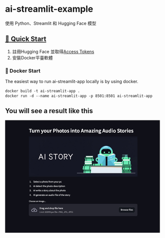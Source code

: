 # ai-streamlit-example

使用 Python、Streamlit 和 Hugging Face 模型

## <a id="quick-start" href="#quick-start">🚀 Quick Start</a>

1. 註冊Hugging Face 並取得[Access Tokens](https://huggingface.co/settings/tokens)
2. 安裝Docker平臺軟體


### 🐳 Docker Start

The easiest way to run ai-streamlit-app locally is by using docker.

```
docker build -t ai-streamlit-app .
docker run -d --name ai-streamlit-app -p 8501:8501 ai-streamlit-app
```

## You will see a result like this

![cover](./images/cover.jpg)